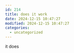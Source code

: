 ```yaml
---
id: 214
title: does it work
date: 2024-12-15 10:47:27
modified: 2024-12-15 10:47:27
categories:
  - uncategorized
---
```



<!-- wp:paragraph -->
<p>it does</p>
<!-- /wp:paragraph -->